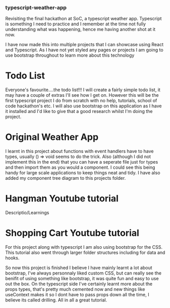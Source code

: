 ### typescript-weather-app

Revisiting the final hackathon at SoC, a typescript weather app. Typescript is something I need to practice and I remember at the time not fully understanding what was happening, hence me having another shot at it now.

I have now made this into multiple projects that I can showcase using React and Typescript. 
As I have not yet styled any pages or projects I am going to use bootstrap throughout to learn more about this technology

# Todo List

Everyone's favourite....the todo list!!! I will create a fairly simple todo list, it may have a couple of extras I'll see how I get on. However this will be the first typescript project I do from scratch with no help, tutorials, school of code hackathon's etc.
I will also use bootstrap on this application as I have it installed and I'd like to give that a good research whilst I'm doing the project.

# Original Weather App

I learnt in this project about functions with event handlers have to have types, usually () => void seems to do the trick. Also (although I did not implement this in the end) that you can have a seperate file just for types and then import them as you would a component. I could see this being handy for large scale applications to keep things neat and tidy.
I have also added my component tree diagram to this projects folder.

# Hangman Youtube tutorial

Descriptio/Learnings

# Shopping Cart Youtube tutorial

For this project along with typescript I am also using bootstrap for the CSS. This tutorial also went through larger folder structures including for data and hooks.

So now this project is finished I believe I have mainly learnt a lot about bootstrap, I've always personnaly liked custom CSS, but can really see the benifit of using something like bootstrap, it was quite fun and easy to use out the box. On the typescript side I've certainly learnt more about the props types, that's pretty much cemented now and new things like useContext makes it so I dont have to pass props down all the time, I believe its called drilling. All in all a great tutorial.
